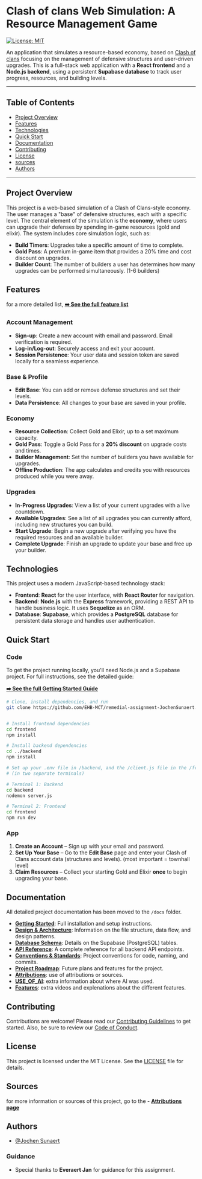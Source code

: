 # Clash of clans Web Simulation: A Resource Management Game

[![License: MIT](https://img.shields.io/badge/License-MIT-yellow.svg)](https://opensource.org/licenses/MIT)


An application that simulates a resource-based economy, based on [Clash of clans](https://supercell.com/en/games/clashofclans/) focusing on the management of defensive structures and user-driven upgrades. This is a full-stack web application with a **React frontend** and a **Node.js backend**, using a persistent **Supabase database** to track user progress, resources, and building levels.

---

## Table of Contents

- [Project Overview](#project-overview)
- [Features](#features)
- [Technologies](#technologies)
- [Quick Start](#quick-start)
- [Documentation](#documentation)
- [Contributing](#contributing)
- [License](#license)
- [sources](#Sources)
- [Authors](#authors)

---

## Project Overview

This project is a web-based simulation of a Clash of Clans-style economy. The user manages a "base" of defensive structures, each with a specific level. The central element of the simulation is the **economy**, where users can upgrade their defenses by spending in-game resources (gold and elixir). The system includes core simulation logic, such as:

- **Build Timers**: Upgrades take a specific amount of time to complete.
- **Gold Pass**: A premium in-game item that provides a 20% time and cost discount on upgrades.
- **Builder Count**: The number of builders a user has determines how many upgrades can be performed simultaneously. (1-6 builders)

## Features

for a more detailed list, **[➡️ See the full feature list](./docs/FEATURES.md)**

### **Account Management**

* **Sign-up**: Create a new account with email and password. Email verification is required.
* **Log-in/Log-out**: Securely access and exit your account.
* **Session Persistence**: Your user data and session token are saved locally for a seamless experience.



### **Base & Profile**

* **Edit Base**: You can add or remove defense structures and set their levels.
* **Data Persistence**: All changes to your base are saved in your profile.



### **Economy**

* **Resource Collection**: Collect Gold and Elixir, up to a set maximum capacity.
* **Gold Pass**: Toggle a Gold Pass for a **20% discount** on upgrade costs and times.
* **Builder Management**: Set the number of builders you have available for upgrades.
* **Offline Production**: The app calculates and credits you with resources produced while you were away.



### **Upgrades**

* **In-Progress Upgrades**: View a list of your current upgrades with a live countdown.
* **Available Upgrades**: See a list of all upgrades you can currently afford, including new structures you can build.
* **Start Upgrade**: Begin a new upgrade after verifying you have the required resources and an available builder.
* **Complete Upgrade**: Finish an upgrade to update your base and free up your builder.

## Technologies

This project uses a modern JavaScript-based technology stack:

- **Frontend**: **React** for the user interface, with **React Router** for navigation.
- **Backend**: **Node.js** with the **Express** framework, providing a REST API to handle business logic. It uses **Sequelize** as an ORM.
- **Database**: **Supabase**, which provides a **PostgreSQL** database for persistent data storage and handles user authentication.

## Quick Start

### Code 
To get the project running locally, you'll need Node.js and a Supabase project. For full instructions, see the detailed guide:

**[➡️ See the full Getting Started Guide](./docs/GETTING_STARTED.md)**

```bash
# Clone, install dependencies, and run
git clone https://github.com/EHB-MCT/remedial-assignment-JochenSunaert.git


# Install frontend dependencies
cd frontend
npm install

# Install backend dependencies
cd ../backend
npm install

# Set up your .env file in /backend, and the /client.js file in the /frontend/src then start the servers
# (in two separate terminals)

# Terminal 1: Backend
cd backend
nodemon server.js

# Terminal 2: Frontend
cd frontend
npm run dev
```

### App

1. **Create an Account** – Sign up with your email and password.
2. **Set Up Your Base** – Go to the **Edit Base** page and enter your Clash of Clans account data (structures and levels). (most important = townhall level)
3. **Claim Resources** – Collect your starting Gold and Elixir **once** to begin upgrading your base.


## Documentation

All detailed project documentation has been moved to the `/docs` folder.

- **[Getting Started](./docs/GETTING_STARTED.md)**: Full installation and setup instructions.
- **[Design & Architecture](./docs/DESIGN_AND_ARCHITECTURE.md)**: Information on the file structure, data flow, and design patterns.
- **[Database Schema](./docs/DATABASE_SCHEMA.md)**: Details on the Supabase (PostgreSQL) tables.
- **[API Reference](./docs/API_REFERENCE.md)**: A complete reference for all backend API endpoints.
- **[Conventions & Standards](./docs/CONVENTIONS.md)**: Project conventions for code, naming, and commits.
- **[Project Roadmap](./docs/ROADMAP.md)**: Future plans and features for the project.
- **[Attributions](./docs/ATTRIBUTIONS.md)**: use of attributions or sources.
- **[USE_OF_AI](./docs/ATTRIBUTIONS.md)**: extra information about where AI was used.
- **[Features](./docs/FEATURES.md)**: extra videos and explenations about the different features.

## Contributing

Contributions are welcome! Please read our [Contributing Guidelines](./CONTRIBUTING.md) to get started. Also, be sure to review our [Code of Conduct](./CODE_OF_CONDUCT.md).

## License

This project is licensed under the MIT License. See the [LICENSE](./LICENSE) file for details.

## Sources 

for more information or sources of this project, go to the - **[Attributions page](./docs/ATTRIBUTIONS.md)**
## Authors

- [@Jochen Sunaert](https://github.com/JochenSunaert)

### Guidance
- Special thanks to **Everaert Jan** for guidance for this assignment.